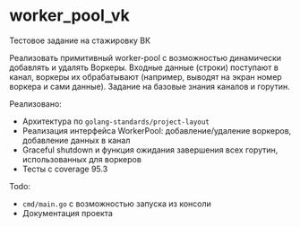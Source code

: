 # worker_pool_vk
Тестовое задание на стажировку ВК

Реализовать примитивный worker-pool с возможностью динамически добавлять и удалять Воркеры. 
Входные данные (строки) поступают в канал, воркеры их обрабатывают (например, выводят на экран номер воркера и сами данные). 
Задание на базовые знания каналов и горутин.

Реализовано:
 - Архитектура по `golang-standards/project-layout`
 - Реализация интерфейса WorkerPool: добавление/удаление воркеров, добавление данных в канал
 - Graceful shutdown и функция ожидания завершения всех горутин, использованных для воркеров
 - Тесты с coverage 95.3

Todo:
 - `cmd/main.go` с возможностью запуска из консоли
 - Документация проекта
   
